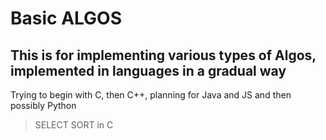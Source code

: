 # Basic ALGOS
## This is for implementing various types of Algos, implemented in languages in a gradual way

Trying to begin with C, then C++, planning for Java and JS and then possibly Python
> SELECT SORT in C 
